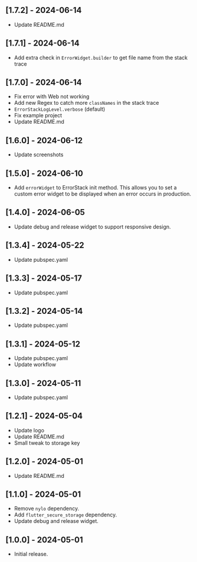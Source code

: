 ## [1.7.2] - 2024-06-14

* Update README.md

## [1.7.1] - 2024-06-14

* Add extra check in `ErrorWidget.builder` to get file name from the stack trace

## [1.7.0] - 2024-06-14

* Fix error with Web not working
* Add new Regex to catch more `classNames` in the stack trace
* `ErrorStackLogLevel.verbose` (default)
* Fix example project
* Update README.md

## [1.6.0] - 2024-06-12

* Update screenshots

## [1.5.0] - 2024-06-10

* Add `errorWidget` to ErrorStack init method. This allows you to set a custom error widget to be displayed when an error occurs in production.
 
## [1.4.0] - 2024-06-05

* Update debug and release widget to support responsive design.

## [1.3.4] - 2024-05-22

* Update pubspec.yaml

## [1.3.3] - 2024-05-17

* Update pubspec.yaml

## [1.3.2] - 2024-05-14

* Update pubspec.yaml

## [1.3.1] - 2024-05-12

* Update pubspec.yaml
* Update workflow

## [1.3.0] - 2024-05-11

* Update pubspec.yaml

## [1.2.1] - 2024-05-04

* Update logo
* Update README.md
* Small tweak to storage key

## [1.2.0] - 2024-05-01

* Update README.md

## [1.1.0] - 2024-05-01

* Remove `nylo` dependency.
* Add `flutter_secure_storage` dependency.
* Update debug and release widget.

## [1.0.0] - 2024-05-01

* Initial release.
